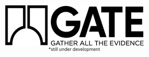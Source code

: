 <p align="center">
<img src="https://raw.githubusercontent.com/gate-os/gate-packages/master/images/GATE_logo_black.png" alt="gate_logo">
<br>*still under development
</p>
